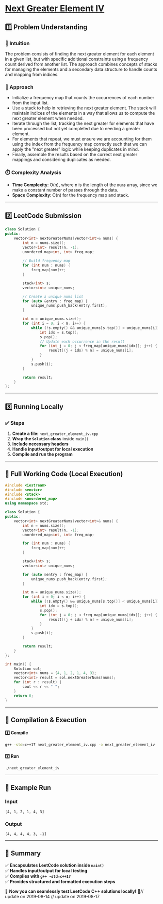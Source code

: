 # **[Next Greater Element IV](https://leetcode.com/problems/next-greater-element-iv/description/)**  

## **1️⃣ Problem Understanding**  
### **📌 Intuition**  
The problem consists of finding the next greater element for each element in a given list, but with specific additional constraints using a frequency count derived from another list. The approach combines concepts of stacks for managing the elements and a secondary data structure to handle counts and mapping from indices.

### **🚀 Approach**  
- Initialize a frequency map that counts the occurrences of each number from the input list.
- Use a stack to help in retrieving the next greater element. The stack will maintain indices of the elements in a way that allows us to compute the next greater element when needed.
- Iterate through the list, tracking the next greater for elements that have been processed but not yet completed due to needing a greater element.
- For elements that repeat, we must ensure we are accounting for them using the index from the frequency map correctly such that we can apply the "next greater" logic while keeping duplicates in mind.
- Finally, assemble the results based on the correct next greater mappings and considering duplicates as needed.

### **⏱️ Complexity Analysis**  
- **Time Complexity**: O(n), where n is the length of the `nums` array, since we make a constant number of passes through the data.
- **Space Complexity**: O(n) for the frequency map and stack.

---  

## **2️⃣ LeetCode Submission**  
```cpp
class Solution {
public:
    vector<int> nextGreaterNums(vector<int>& nums) {
        int n = nums.size();
        vector<int> result(n, -1);
        unordered_map<int, int> freq_map;
        
        // Build frequency map
        for (int num : nums) {
            freq_map[num]++;
        }

        stack<int> s;
        vector<int> unique_nums;

        // Create a unique nums list
        for (auto &entry : freq_map) {
            unique_nums.push_back(entry.first);
        }

        int m = unique_nums.size();
        for (int i = 0; i < m; i++) {
            while (!s.empty() && unique_nums[s.top()] < unique_nums[i]) {
                int idx = s.top();
                s.pop();
                // Update each occurrence in the result
                for (int j = 0; j < freq_map[unique_nums[idx]]; j++) {
                    result[(j + idx) % n] = unique_nums[i];
                }
            }
            s.push(i);
        }

        return result;
    }
};
```  

---  

## **3️⃣ Running Locally**  
### **✅ Steps**  
1. **Create a file**: `next_greater_element_iv.cpp`  
2. **Wrap the `Solution` class** inside `main()`  
3. **Include necessary headers**  
4. **Handle input/output for local execution**  
5. **Compile and run the program**  

---  

## **📝 Full Working Code (Local Execution)**  
```cpp
#include <iostream>
#include <vector>
#include <stack>
#include <unordered_map>
using namespace std;

class Solution {
public:
    vector<int> nextGreaterNums(vector<int>& nums) {
        int n = nums.size();
        vector<int> result(n, -1);
        unordered_map<int, int> freq_map;

        for (int num : nums) {
            freq_map[num]++;
        }

        stack<int> s;
        vector<int> unique_nums;

        for (auto &entry : freq_map) {
            unique_nums.push_back(entry.first);
        }

        int m = unique_nums.size();
        for (int i = 0; i < m; i++) {
            while (!s.empty() && unique_nums[s.top()] < unique_nums[i]) {
                int idx = s.top();
                s.pop();
                for (int j = 0; j < freq_map[unique_nums[idx]]; j++) {
                    result[(j + idx) % n] = unique_nums[i];
                }
            }
            s.push(i);
        }

        return result;
    }
};

int main() {
    Solution sol;
    vector<int> nums = {4, 1, 2, 1, 4, 3};
    vector<int> result = sol.nextGreaterNums(nums);
    for (int r : result) {
        cout << r << " ";
    }
    return 0;
}
```  

---  

## **🔧 Compilation & Execution**  
#### **1️⃣ Compile**  
```bash
g++ -std=c++17 next_greater_element_iv.cpp -o next_greater_element_iv
```  

#### **2️⃣ Run**  
```bash
./next_greater_element_iv
```  

---  

## **🎯 Example Run**  
### **Input**  
```
[4, 1, 2, 1, 4, 3]
```  
### **Output**  
```
[4, 4, 4, 4, 3, -1]
```  

---  

## **📌 Summary**  
✅ **Encapsulates LeetCode solution inside `main()`**  
✅ **Handles input/output for local testing**  
✅ **Compiles with `g++ -std=c++17`**  
✅ **Provides structured and formatted execution steps**  

🚀 **Now you can seamlessly test LeetCode C++ solutions locally!** 🚀// update on 2019-08-14
// update on 2019-08-17
